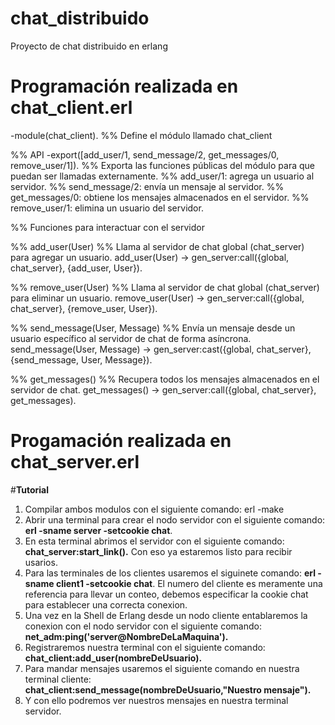 # chat_distribuido
Proyecto de chat distribuido en erlang
# Programación realizada en chat_client.erl
-module(chat_client).  %% Define el módulo llamado chat_client

%% API
-export([add_user/1, send_message/2, get_messages/0, remove_user/1]).
%% Exporta las funciones públicas del módulo para que puedan ser llamadas externamente.
%% add_user/1: agrega un usuario al servidor.
%% send_message/2: envía un mensaje al servidor.
%% get_messages/0: obtiene los mensajes almacenados en el servidor.
%% remove_user/1: elimina un usuario del servidor.

%% Funciones para interactuar con el servidor

%% add_user(User)
%% Llama al servidor de chat global (chat_server) para agregar un usuario.
add_user(User) ->
    gen_server:call({global, chat_server}, {add_user, User}).

%% remove_user(User)
%% Llama al servidor de chat global (chat_server) para eliminar un usuario.
remove_user(User) ->
    gen_server:call({global, chat_server}, {remove_user, User}).

%% send_message(User, Message)
%% Envía un mensaje desde un usuario específico al servidor de chat de forma asíncrona.
send_message(User, Message) ->
    gen_server:cast({global, chat_server}, {send_message, User, Message}).

%% get_messages()
%% Recupera todos los mensajes almacenados en el servidor de chat.
get_messages() ->
    gen_server:call({global, chat_server}, get_messages).
# Progamación realizada en chat_server.erl

#**Tutorial**
1. Compilar ambos modulos con el siguiente comando: erl -make
2. Abrir una terminal para crear el nodo servidor con el siguiente comando:
   **erl -sname server -setcookie chat**.
3. En esta terminal abrimos el servidor con el siguiente comando:
   **chat_server:start_link().**
   Con eso ya estaremos listo para recibir usarios.
4. Para las terminales de los clientes usaremos el siguinete comando:
   **erl -sname client1 -setcookie chat**.
   El numero del cliente es meramente una referencia para llevar un conteo, debemos especificar la cookie chat para establecer una correcta conexion.
5. Una vez en la Shell de Erlang desde un nodo cliente entablaremos la conexion con el nodo servidor con el siguiente comando:
   **net_adm:ping('server@NombreDeLaMaquina').**
6. Registraremos nuestra terminal con el siguiente comando:
   **chat_client:add_user(nombreDeUsuario).**
7. Para mandar mensajes usaremos el siguiente comando en nuestra terminal cliente:
   **chat_client:send_message(nombreDeUsuario,"Nuestro mensaje").**
8. Y con ello podremos ver nuestros mensajes en nuestra terminal servidor.
